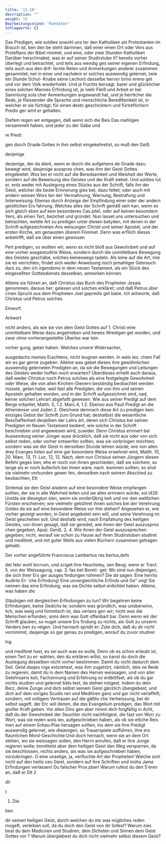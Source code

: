 ```yaml
---
title: '11.18'
description: ""
weight: 18
Bearbeitungsstand: "Rohdaten"
Schlagworte: {}
---
```

<!-- Seite 534 -->

Das Predigen, wie soldies sowohl uns ter den Katholiken als Protestanten im Brauch ist, ben den be steht darinnen, daß einer einen Ort oder Vers aus Proteftans der Bibel ninimet, und eine, oder zwei Stunden Katholiken Darüber herschmaket, was er auf seiner Studirstube it? bereits vorher überlegt und betrachtet, und teils aus wendig ges seiner eigenen Erfindung, teils auch aus den drif- lernte Reten und Anmerkungen anderer zusammen gesammlet; net in einer und nachdem er solches auswendig gelernet, (wie ein Stunde Schul- Knabe seine Lection) dasselbe hervor brins ereno get und vor dem Volk wiederholet. Und je fruchts bersagt. barer und glücklicher eines solchen Mannes Érfindung ist, je nielir Fleiß und Arbeit er bei Sammlung sola cher Anmerkungen angewandt hat, und je herrlicher die Rede, je fliessender die Sprache und menschliche Beredtfamkeit ist, in welcher er sie fürträgt; für einen desto geschicktern und fürtreflichern Predis ger wird er gehalten.

Diefem regen wir entgegen, daß wenn sich die Beis Das mahligen versammelt haben, und jeder zu der Gabe und

re Predi:

gen durch Gnade Gottes in ihm selbst eingekehretist, so muß den Geiß.

derjenige

<!-- Seite 536 -->

derjenige, der da dient, wenn er durch die aufgehens de Gnade dazu bewegt wird, dasjenige ausspres chen, was ihm der Geist Gottes eingebietet. Wos bei er nicht auf die Beredsamkeit und Weisheit der Worte, sondern auf die Beweisung des Geistes und der Kraft siebet. Und soldies tut er, ents weder mit Auslegung eines Stücks aus der Schrift, falls ihn der Geist, welcher die beste Erinnerung gies bet, dazu feitet; oder auch mit andern weisen Wors ten der Vermahnung, Warnung, Bestrafung und linterweisung: Ebenso durch Anzeige der Empfindung einer oder der andern geistlichen Ers fahrung. Welches alles der Schrift gemäß sein kan, wenn es sich gleich eben auf kein besonderes Cas pitel, oder auf keinen besondern Vers, als einen Tert, bezichet und gründet. Nun lasset uns untersuchen und betrachten, weldie Art zu predigen unter diesen betyden, mit denen in der Schrift aufgezeichneten Ans weisungen Christi und seiner Apostel, und der ersten Kirche, am genausten überein Fóminet. Denn was erfilich dieses anbetrifft, daß sie über einen gewissen

Pert predigen, so wollten wir, wenn es nicht bloß aus Gewohnbeit und auf eine vorher ausgestudirte Weise, sondern durch die unmittelbare Bewegung des Geistes geschäbe, solches keineswegs tadeln. Als leine auf die Art, mie sie es verrichten, findet sich weder Anweisung noch jemahliger Gebrauch dars zu, den ich irgendsmo in dem neuen Testament, als ein Stück des eingeseßten Gottesdiensts desselben, anmerken können.

Alleine sie führen an, daß Christus das Buch des Propheten Jesaia genommen, daraus her: gelesen und solches erkläret; und daß Petrus über cinen Spruch aus dem Propheten Joel gepredis get babe. Ich antworte, daß Christus und Petrus solches

Einwurf.

Antwort
<!-- Seite 537 -->

nicht anders, als wie sie von dem Geist Gottes auf 1. Christi eine unmittelbare Weise dazu angetrieben und bewes Wredigen get worden, und zwar ohne vorherangestellte Überles war tein

vorher gung, getan haben. Welches unsere Widersacher,

ausgedachs meines Erachtens, nicht leugnen werden. In wels tes. chem Fall wir es gar gerne zugeben. Alleine was gebet dieses ihre gewöhnlichen auswendig gelerneten Predigten an, da sie die Bewegungen und Leitungen des Geistes weder hoffen noch erwarten? Überdieses erhellt auch daraus, daß weder Christus noch Petrus solches als eine festgelegte Gewohnheit oder Weise, die von allen Kirchen-Dienern beständig beobachtet werden müsste, getan habe; weil fast alle Predigten, die von ihm und seinen Aposteln gehalten worden, und in der Schrift aufgezeichnet sind, nad, keiner solchen Lehrart abgefaßt gewesen. Wie aus seiner Predigt auf dem Berge erbjellet, Matth. 5, 1.2. Marc.4, 1.2. Ebenso aus Pauli Predigt an die Athenienser und Júden 2. Gleichwie demnach diese Art zu predigen kein einziges Gebot der Schrift zum Grund hat; deshalbist die wesentliche Beschaffenheit desjelben der Lelirs ärt, deren sich Christus bei seinen Predigten im Neuen Testament bedient, wie solche in der Schrift beschrieben und angewiesen wird, zuwider. Denn Christus erinnert bei Aussendung seiner Jünger ause drücklich, daß sie nicht aus oder von sich selbst reden, oder vorher entwerfen sollten, was sie vorbringen möchten; sondern was sie der Geist in derselben Stunde lehren würde; wie von allen drey Evanges listen auf eine gar besondere Weise erwehnet wird, Matth. 10, 20. Marc. 13, 11. Luc. 12, 12. Nach, dem nun Chrisius seinen Jüngern diesen Befehl geges ben, ehe er noch von ihnen geschieden, daß sie solchem, so lange als er noch äußerlich bei ihnen wäre, nach. kommen sollten; so sind sie vielmehr verbunden gewer fen, denselben nach seinem Abschied zu beobachten, Ett

<!-- Seite 538 -->
Sintemal sie den Geist alsdenn auf eine besondere Weise empfangen sollten, der sie in alle Wahrheit leiten und sie alles erinnern würde, sol.I426 Undda sie diesegtun slen, wenn sie vorderQbrig keit und vor den weltlichen Fürsten erschienen; wie vielmehr gebühret ihnen solches bei der Verehrung Gottes da sie auf eine besondere Weise vor ihm stehen? Angesehen er, wie vorher gezeigt worden, in Geist angebetet sein will, und seine Verehrung im Geist geschehen soll. Und deshalb
 wird, nach Empfahung des heiligen Geistes, von ihnen gesagt, daß sie geredet, wie ihnen der Geist auszuspres chen gegeben, Apoji. Gerd). 2, 4. Wie ihnen der Geist auszusprechen gegeben; nicht, worauf sie schon zu Hause auf ihren Studirstuben studiret und meditiret, und mit guter Weile aus vielen Büchern zusammen getragen gehabt.

Der vorher angeführte Franciscus Lambertus res bertus,defs

det febr wohl bicrvon, und zciget ihre Heucheley, sen Beug: wenn er Tract. 5. von der Weissagung, cap. 3. fas bet Boreti- get: Wo sind nun diejenigen, die sich ihrer Ers ger ausges findungen rúhmen? Die da sagen: Eine herrlis Audirte Er: 'che Erfindung! Eine unvergleichliche Erfinds und Ge" ung! Sie nennen das eine Erfindung, was sie Dichte selbst erdichtet haben. Alleine, was haben die

Gläubigen mit dergleichen Erfindungen zu tun? Wir begehren keine Erfindungen, keine Gedichs te; sondern was gründlich, was unüberwino, lich, was ewig und himmlisch ist, das verlans gen wir; nicht was die Menschen erfunden, sons dern was Gott offenbart bar. Denn wenn wir der Schrift glauben, so nuget unsere Ers findung zu nichts, als Gott zu unserm Verders ben zu reigen. Und hernach spridit er: Zúte dich, daß du dir nicht vornimmst, dasjenige so gar genau zu predigen, worauf du zuvor studirer

îng

<!-- Seite 539 -->

und meditiret hast, es sei auch was es wolle, Denn ob es schon erlaubt ist, einen Tert zu er: wählen, den du erklären willst, so kanst du doch die Auslegung desselben nicht vorher bestimmen. Damit du nicht dadurch dem Seil. Geist dasjes nige entziehest, was ihm zugehört, nämlich, deis ne Rede zu regieren, damit du in dem Namen des Herren weissagen, und von aller Gelehrsains keit, Fachsinnung und Erfahrung so entblöfset, als ob du gar nichts studirer und gelernet bäts test, da stehen mögest. Indem du dein Berz, deine Zunge und dich selbst seinem Geist gänzlich übergiebest, und dich auf dein voriges Scudis ren und Meditiren ganz und gar nicht verlaffeft; sondern, mit volligem Vertrauen auf die gättlis che Verheissung, bei dir selbst sageft, der Erc will denen, die das Evangelium predigen, das Wort mit großer Kraft geben. Vor allen Dins gen aber nimmi dich forgfältig in Acht, daß du der Gewohnbeit der Seuchler nicht nachfolgest, die fast von Worr zu Wort, was sie reden wols len, aufgeschrieben haben, als ob sie etliche Reis men auf einem Schau-Plas hersagen sollten, ins dem sie ihre Predigt auswendig gelernet, wie diejenigen, so Trauerspiele aufführen, ihre ers ftaunlichen Mord-Geschichte:Und doch hernach, wenn sie an dem Ort stehen, wo sie weissagen sollen, den Herrn anrufen, daß er ihre Junge regieren wolle; immittelst aber dem heiligen Geist den Weg versperren, da sie beschlossen, nichts anders, als was sie aufgeschrieben haben, vorzubringen. O eine unselige, ja, verfluchte Art der Propheten! Welche sich nicht auf den heilis cen Geist, sondern auf ihre Schriften und mühs Jame Erfindungen verlassen! Du falscher Pros pber! Warum rufest du den 5'eren an, daß er Ett 2

dir




)


1. Die

ben.
<!-- Seite 540 -->
dir-seinen heiligen Geist, durch welchen du ets was núgliches reden mogeft, verleiben soll, da du doch den Geist von dir liofest? Warum zies best du dein Mediciren und Studiren, dein Dichsten und Sinnen dem Geist Gottes vor ? Warum übergiebest du dich nicht vielmehr selbst diesem Geist?
